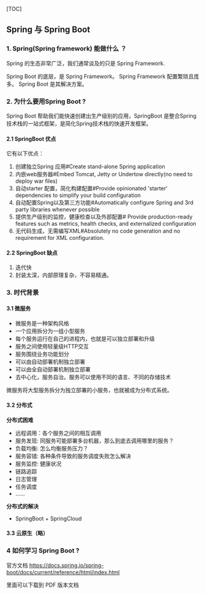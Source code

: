 [TOC]

## Spring 与 Spring Boot

### 1. Spring(Spring framework) 能做什么 ？

Spring 的生态非常广泛，我们通常谈及的只是 Spring Framework.

Spring Boot 的底层，是 Spring Framework。 Spring Framework 配置繁琐且庞多。 Spring Boot 是其解决方案。

### 2. 为什么要用Spring Boot ?

Spring Boot 帮助我们能快速创建出生产级别的应用，SpringBoot 是整合Spring技术栈的一站式框架，是简化Spring技术栈的快速开发框架。

#### 2.1 SpringBoot 优点

它有以下优点：

1. 创建独立Spring 应用#Create stand-alone Spring application
2. 内嵌web服务器#Embed Tomcat, Jetty or Undertow directly(no need to deploy war files)
3. 自动starter 配置，简化构建配置#Provide opinionated 'starter' dependencies to simplify your build configuration
4. 自动配置Spring以及第三方功能#Automatically configure Spring and 3rd party libraries whenever possible
5. 提供生产级别的监控，健康检查以及外部配置# Provide production-ready features such as metrics, health checks, and externalized configuration
6. 无代码生成，无需编写XML#Absolutely no code generation and no requirement for XML configuration.



#### 2.2 SpringBoot 缺点

1. 迭代快
2. 封装太深，内部原理复杂，不容易精通。



### 3. 时代背景

#### 3.1 微服务

- 微服务是一种架构风格
- 一个应用拆分为一组小型服务
- 每个服务运行在自己的进程内，也就是可以独立部署和升级
- 服务之间使用轻量级HTTP交互
- 服务围绕业务功能划分
- 可以由自动部署机制独立部署
- 可以由全自动部署机制独立部署
- 去中心化，服务自治。服务可以使用不同的语言、不同的存储技术



微服务将大型服务拆分为独立部署的小服务，也就被成为分布式系统。

#### 3.2 分布式

**分布式困难**

- 远程调用：各个服务之间的相互调用
- 服务发现: 同服务可能部署多台机器，那么到底去调用哪里的服务？
- 负载均衡: 怎么均衡服务压力？
- 服务容错: 各种条件导致的服务调度失败怎么解决
- 服务监控: 健康状况
- 链路追踪
- 日志管理
- 任务调度
- ......

**分布式的解决**

- SpringBoot + SpringCloud



#### 3.3 云原生（略）

### 4 如何学习 Spring Boot ?

官方文档 https://docs.spring.io/spring-boot/docs/current/reference/html/index.html

里面可以下载到 PDF 版本文档